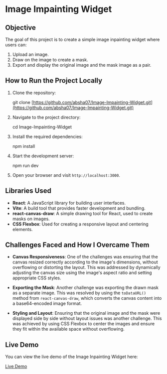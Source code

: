# Image Impainting Widget

## Objective

The goal of this project is to create a simple image inpainting widget where users can:

1. Upload an image.
2. Draw on the image to create a mask.
3. Export and display the original image and the mask image as a pair.

## How to Run the Project Locally

1. Clone the repository:
   
      git clone [https://github.com/absha07/Image-Impainting-Widget.git](https://github.com/absha07/Image-Impainting-Widget.git)

3. Navigate to the project directory:
   
     cd Image-Impainting-Widget

5. Install the required dependencies:

     npm install
   
6. Start the development server:

     npm run dev

7. Open your browser and visit `http://localhost:3000`.

## Libraries Used

- **React**: A JavaScript library for building user interfaces.
- **Vite**: A build tool that provides faster development and bundling.
- **react-canvas-draw**: A simple drawing tool for React, used to create masks on images.
- **CSS Flexbox**: Used for creating a responsive layout and centering elements.

## Challenges Faced and How I Overcame Them

- **Canvas Responsiveness**: One of the challenges was ensuring that the canvas resized correctly according to the image's dimensions, without overflowing or distorting the layout. This was addressed by dynamically adjusting the canvas size using the image's aspect ratio and setting appropriate CSS styles.

- **Exporting the Mask**: Another challenge was exporting the drawn mask as a separate image. This was resolved by using the `toDataURL()` method from `react-canvas-draw`, which converts the canvas content into a base64-encoded image format.

- **Styling and Layout**: Ensuring that the original image and the mask were displayed side by side without layout issues was another challenge. This was achieved by using CSS Flexbox to center the images and ensure they fit within the available space without overflowing.

## Live Demo

You can view the live demo of the Image Inpainting Widget here:

[Live Demo](https://absha07.github.io/Image-Impainting-Widget/)
